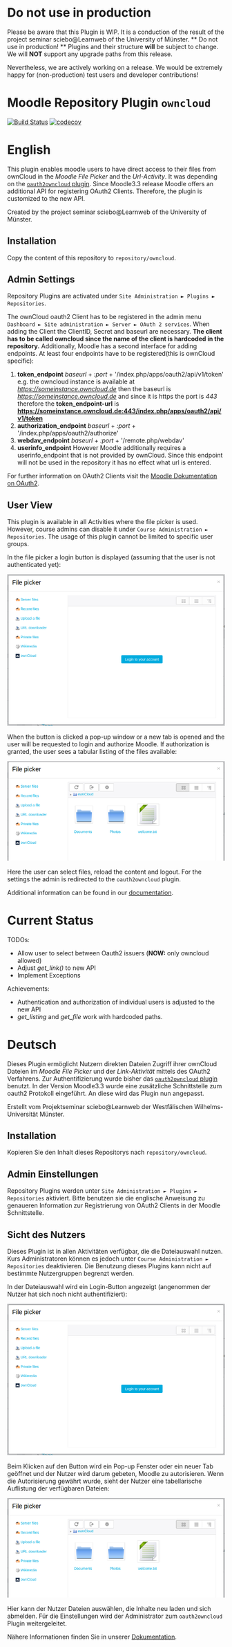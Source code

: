 # Do not use in production
Please be aware that this Plugin is WIP. It is a conduction of the result of the project seminar sciebo@Learnweb of the University of Münster. ** Do not use in production! ** Plugins and their structure **will** be subject to change. We will **NOT** support any upgrade paths from this release.

Nevertheless, we are actively working on a release. We would be extremely happy for (non-production) test users and developer contributions!

# Moodle Repository Plugin `owncloud`

[![Build Status](https://travis-ci.org/pssl16/moodle-repository_owncloud.svg?branch=master)](https://travis-ci.org/pssl16/moodle-repository_owncloud)
[![codecov](https://codecov.io/gh/pssl16/moodle-repository_owncloud/branch/master/graph/badge.svg)](https://codecov.io/gh/pssl16/moodle-repository_owncloud)

# English

This plugin enables moodle users to have direct access to their files from ownCloud in the *Moodle File Picker* and the *Url-Activity*. 
It was depending on the [`oauth2owncloud` plugin](https://github.com/pssl16/moodle-tool_oauth2owncloud). 
Since Moodle3.3 release Moodle offers an additional API for registering OAuth2 Clients. 
Therefore, the plugin is customized to the new API. 

Created by the project seminar sciebo@Learnweb of the University of Münster.

## Installation

Copy the content of this repository to `repository/owncloud`.

## Admin Settings

Repository Plugins are activated under `Site Administration ► Plugins ► Repositories`.

The ownCloud oauth2 Client has to be registered in the admin menu `Dashboard ► Site administration ► Server ► OAuth 2 services`.
When adding the Client the ClientID, Secret and baseurl are necessary. **The client has to be called owncloud since the name of the client is hardcoded in the repository.**
Additionally, Moodle has a second interface for adding endpoints.
At least four endpoints have to be registered(this is ownCloud specific): 
1. **token_endpoint** *baseurl* + *:port* + '/index.php/apps/oauth2/api/v1/token'
 e.g. the owncloud instance is available at *https://someinstance.owncloud.de* then the baseurl is *https://someinstance.owncloud.de*
 and since it is https the port is *443* therefore the **token_endpoint-url** is **https://someinstance.owncloud.de:443/index.php/apps/oauth2/api/v1/token**
2. **authorization_endpoint** *baseurl* + *:port* + '/index.php/apps/oauth2/authorize'
3. **webdav_endpoint** 	*baseurl* + *:port* + '/remote.php/webdav'
4. **userinfo_endpoint** However Moodle additionally requires a userinfo_endpoint that is not provided by ownCloud. 
Since this endpoint will not be used in the repository it has no effect what url is entered.

For further information on OAuth2 Clients visit the [Moodle Dokumentation on OAuth2](https://docs.moodle.org/dev/OAuth_2_API).
## User View

This plugin is available in all Activities where the file picker is used. However, course admins can disable it under `Course Administration ► Repositories`. The usage of this plugin cannot be limited to specific user groups.

In the file picker a login button is displayed (assuming that the user is not authenticated yet):

![File picker login](pix/file_picker_login.png)

When the button is clicked a pop-up window or a new tab is opened and the user will be requested to login and authorize Moodle. If authorization is granted, the user sees a tabular listing of the files available:

![File picker](pix/file_picker_files.png)

Here the user can select files, reload the content and logout. For the settings the admin is redirected to the `oauth2owncloud` plugin.

Additional information can be found in our [documentation](https://pssl16.github.io).
# Current Status
TODOs:
* Allow user to select between Oauth2 issuers (**NOW:** only owncloud allowed)
* Adjust *get_link()* to new API
* Implement Exceptions

Achievements:
* Authentication and authorization of individual users is adjusted to the new API
* *get_listing* and *get_file* work with hardcoded paths.
# Deutsch

Dieses Plugin ermöglicht Nutzern direkten Dateien Zugriff ihrer ownCloud Dateien im *Moodle File Picker* und der *Link-Aktivität* mittels des OAuth2 Verfahrens.
Zur Authentifizierung wurde bisher das [`oauth2owncloud` plugin](https://github.com/pssl16/moodle-tool_oauth2owncloud) benutzt.
In der Version Moodle3.3 wurde eine zusätzliche Schnittstelle zum oauth2 Protokoll eingeführt. An diese wird das Plugin nun angepasst.

Erstellt vom Projektseminar sciebo@Learnweb der Westfälischen Wilhelms-Universität Münster.

## Installation

Kopieren Sie den Inhalt dieses Repositorys nach `repository/owncloud`.

## Admin Einstellungen

Repository Plugins werden unter `Site Administration ► Plugins ► Repositories` aktiviert.
Bitte benutzen sie die englische Anweisung zu genaueren Information zur Registrierung von OAuth2 Clients in der Moodle Schnittstelle.
## Sicht des Nutzers

Dieses Plugin ist in allen Aktivitäten verfügbar, die die Dateiauswahl nutzen. Kurs Administratoren können es jedoch unter `Course Administration ► Repositories` deaktivieren. Die Benutzung dieses Plugins kann nicht auf bestimmte Nutzergruppen begrenzt werden.

In der Dateiauswahl wird ein Login-Button angezeigt (angenommen der Nutzer hat sich noch nicht authentifiziert):

![Dateiauswahl Login](pix/file_picker_login.png)

Beim Klicken auf den Button wird ein Pop-up Fenster oder ein neuer Tab geöffnet und der Nutzer wird darum gebeten, Moodle zu autorisieren. Wenn die Autorisierung gewährt wurde, sieht der Nutzer eine tabellarische Auflistung der verfügbaren Dateien:

![Dateiauswahl](pix/file_picker_files.png)

Hier kann der Nutzer Dateien auswählen, die Inhalte neu laden und sich abmelden. Für die Einstellungen wird der Administrator zum `oauth2owncloud` Plugin weitergeleitet.

Nähere Informationen finden Sie in unserer [Dokumentation](https://pssl16.github.io).
